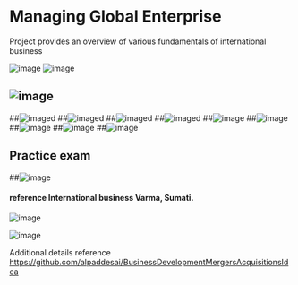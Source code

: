 # Managing Global Enterprise

Project provides an overview of various fundamentals of international business

![image](Slide1.JPG)
![image](Slide2.JPG)

## ![image](certificate.jpg)

##![imaged](ElectricVehicle1.JPG)
##![imaged](ElectricVehicle2.JPG)
##![imaged](ElectricVehicle3.JPG)
##![imaged](ElectricVehicle4.JPG)
##![image](ElectricVehicle5.JPG)
##![image](ElectricVehicle6.JPG)
##![image](ElectricVehicle7.JPG)
##![image](ElectricVehicle8.JPG)
##![image](ElectricVehicle9.JPG)

## Practice exam
##![image](exam.jpg)

#### reference International business Varma, Sumati.

![image](USCopyrightCertificate.png)

![image](Ethics.jpg)

Additional details reference https://github.com/alpaddesai/BusinessDevelopmentMergersAcquisitionsIdea
